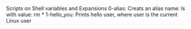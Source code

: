 Scripts on Shell variables and Expansions
0-alias: Creats an alias name: ls with value: rm *
1-hello_you: Prints hello user, where user is the current Linux user
